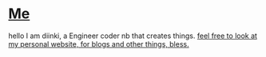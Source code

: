 
# [Me](https://imp.works)

hello I am diinki, a Engineer coder nb that creates things. [feel free to look at my personal website, for blogs and other things, bless.](https://imp.works)
